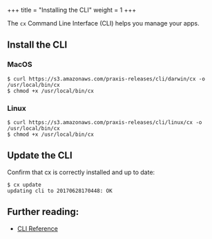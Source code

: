 +++
title = "Installing the CLI"
weight = 1
+++

The `cx` Command Line Interface (CLI) helps you manage your apps.

## Install the CLI

### MacOS

    $ curl https://s3.amazonaws.com/praxis-releases/cli/darwin/cx -o /usr/local/bin/cx
    $ chmod +x /usr/local/bin/cx

### Linux

    $ curl https://s3.amazonaws.com/praxis-releases/cli/linux/cx -o /usr/local/bin/cx
    $ chmod +x /usr/local/bin/cx

## Update the CLI

Confirm that cx is correctly installed and up to date:

    $ cx update
    updating cli to 20170628170448: OK

## Further reading:

* [CLI Reference](/cli/)
